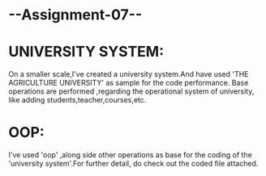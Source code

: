 # --Assignment-07--
# UNIVERSITY SYSTEM:
On a smaller scale,I've created a university system.And have used 'THE AGRICULTURE UNIVERSITY' as sample for the code performance.
Base operations are performed ,regarding the operational system of university, like adding students,teacher,courses,etc.
# OOP:
I've used 'oop' ,along side other operations as base for the coding of the 'university system'.For further detail, do check out the coded file attached.

